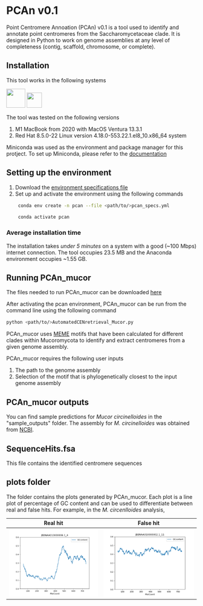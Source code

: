 # PCAn v0.1

Point Centromere Annoation (PCAn) v0.1 is a tool used to identify and annotate point centromeres from the Saccharomycetaceae clade. It is designed in Python to work on genome assemblies at any level of completeness (contig, scaffold, chromosome, or complete).

## Installation
This tool works in the following systems

<img src="https://github.com/primefaces/primeicons/blob/master/raw-svg/apple.svg" width="50" height="50"> <img src="https://upload.wikimedia.org/wikipedia/commons/thumb/3/35/Tux.svg/1280px-Tux.svg.png" width="40" height="40">

The tool was tested on the following versions
1. M1 MacBook from 2020 with MacOS Ventura 13.3.1
2. Red Hat 8.5.0-22 Linux version 4.18.0-553.22.1.el8_10.x86_64 system

Miniconda was used as the environment and package manager for this protject. To set up Miniconda, please refer to the [documentation](https://docs.anaconda.com/miniconda/index.html)

## Setting up the environment
  1. Download the [environment specifications file](https://github.com/JHelsen/point-centromere-detection/blob/main/PCAn/pcan_specs.yml)
  2. Set up and activate the environment using the following commands
     ```bash
      conda env create -n pcan --file <path/to/>pcan_specs.yml
     ```
     ```bash
      conda activate pcan
     ```

### Average installation time
The installation takes *under 5 minutes* on a system with a good (~100 Mbps) internet connection. The tool occupies 23.5 MB and the Anaconda environment occupies ~1.55 GB.

## Running PCAn_mucor
The files needed to run PCAn_mucor can be downloaded [here](https://github.com/JHelsen/point-centromere-detection/blob/main/PCAn_mucor/PCAn_mucor.zip)

After activating the pcan environment, PCAn_mucor can be run from the command line using the following command
```bash
python <path/to/>AutomatedCENretrieval_Mucor.py
```
PCAn_mucor uses [MEME](https://meme-suite.org/meme/) motifs that have been calculated for different clades within Mucoromycota to identify and extract centromeres from a given genome assembly. 

PCAn_mucor requires the following user inputs 
  1. The path to the genome assembly
  2. Selection of the motif that is phylogenetically closest to the input genome assembly

## PCAn_mucor outputs
You can find sample predictions for _Mucor circinelloides_ in the "sample_outputs" folder. The assembly for _M. circinelloides_ was obtained from [NCBI](https://www.ncbi.nlm.nih.gov/datasets/genome/GCA_037974945.1/).

## SequenceHits.fsa
This file contains the identified centromere sequences

## plots folder
The folder contains the plots generated by PCAn_mucor. Each plot is a line plot of percentage of GC content and can be used to differentiate between real and false hits. For example, in the _M. circenlloides_ analysis,

| Real hit | False hit |
| -------- | ------- |
| ![](https://github.com/JHelsen/point-centromere-detection/blob/main/PCAn_mucor/sample_outputs/plots/JBBNAA010000006.1.png) | ![](https://github.com/JHelsen/point-centromere-detection/blob/main/PCAn_mucor/sample_outputs/plots/JBBNAA010000002.1.png) |

